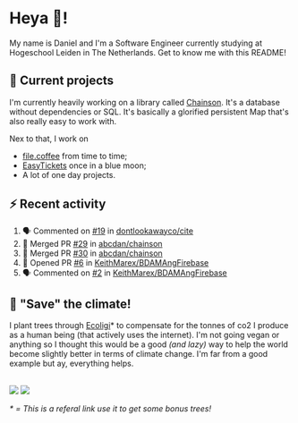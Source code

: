 # Heya 👋!

My name is Daniel and I'm a Software Engineer currently studying at Hogeschool Leiden in The Netherlands. Get to know me with this README!

## 💪 Current projects
I'm currently heavily working on a library called [Chainson](https://github.com/abcdan/chainson). It's a database without dependencies or SQL. It's basically a glorified persistent Map that's also really easy to work with.

Nex to that, I work on
- [file.coffee](https://file.coffee) from time to time;
- [EasyTickets](https://easytickets.xyz) once in a blue moon;
- A lot of one day projects.

## ⚡ Recent activity
<!--START_SECTION:activity-->
1. 🗣 Commented on [#19](https://github.com/dontlookawayco/cite/issues/19) in [dontlookawayco/cite](https://github.com/dontlookawayco/cite)
2. 🎉 Merged PR [#29](https://github.com/abcdan/chainson/pull/29) in [abcdan/chainson](https://github.com/abcdan/chainson)
3. 🎉 Merged PR [#30](https://github.com/abcdan/chainson/pull/30) in [abcdan/chainson](https://github.com/abcdan/chainson)
4. 💪 Opened PR [#6](https://github.com/KeithMarex/BDAMAngFirebase/pull/6) in [KeithMarex/BDAMAngFirebase](https://github.com/KeithMarex/BDAMAngFirebase)
5. 🗣 Commented on [#2](https://github.com/KeithMarex/BDAMAngFirebase/issues/2) in [KeithMarex/BDAMAngFirebase](https://github.com/KeithMarex/BDAMAngFirebase)
<!--END_SECTION:activity-->

## 🌳 "Save" the climate!
I plant trees through <a href="https://ecologi.com/lngzl?r=6005cc57f70194001deaedfa">Ecoligi</a>* to compensate for the tonnes of co2 I produce as a human being (that actively uses the internet). I'm not going vegan or anything so I thought this would be a good _(and lazy)_ way to help the world become slightly better in terms of climate change. I'm far from a good example but ay, everything helps.

<br><a href="https://ecologi.com/lngzl?r=6005cc57f70194001deaedfa"><img src="https://img.shields.io/ecologi/trees/lngzl"></a> <a href="https://ecologi.com/lngzl?r=6005cc57f70194001deaedfa"><img src="https://img.shields.io/ecologi/carbon/lngzl"></a>



_\* = This is a referal link use it to get some bonus trees!_
